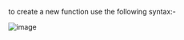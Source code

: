 to create a new function use the following syntax:-

![image](https://user-images.githubusercontent.com/59577058/132519971-7a28d606-86f5-4bfe-a27d-6030c77e50f4.png)

